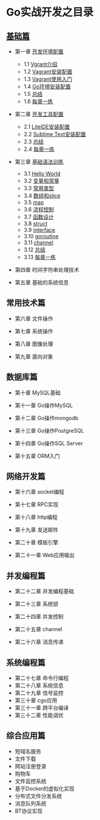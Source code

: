 # Go实战开发之目录

## [基础篇](0001.md)

- 第一章 [开发环境配置](01.0.md)

	* 1.1 [Vgrant介绍](01.1.md)
	* 1.2 [Vagrant安装配置](01.2.md)
	* 1.3 [Vagrant使用入门](01.3.md)
	* 1.4 [Go环境安装配置](01.4.md)
	* 1.5 [总结](01.5.md)
	* 1.6 [每章一练](01.6.md)

- 第二章 [开发工具配置](02.0.md)

	* 2.1 [LiteIDE安装配置](02.1.md)
	* 2.2 [Sublime Text安装配置](02.2.md)
	* 2.3 [总结](02.3.md)
	* 2.4 [每章一练](02.4.md)

- 第三章 [基础语法训练](03.0.md)

	* 3.1 [Hello World](03.1.md)
	* 3.2 [变量和常量](03.2.md)
	* 3.3 [常用类型](03.3.md)
	* 3.4 [数组和slice](03.4.md)
	* 3.5 [map](03.5.md)
	* 3.6 [流程控制](03.6.md)
	* 3.7 [函数设计](03.7.md)
	* 3.8 [struct](03.8.md)
	* 3.9 [interface](03.9.md)
	* 3.10 [goroutine](03.10.md)
	* 3.11 [channel](03.11.md)
	* 3.12 [总结](03.12.md)
	* 3.13 [每章一练](03.13.md)

- 第四章 时间字符串处理技术

- 第五章 基础的系统信息

## 常用技术篇
- 第六章 文件操作

- 第七章 系统操作

- 第八章 图像处理

- 第九章 面向对象

## 数据库篇

- 第十章 MySQL基础

- 第十一章 Go操作MySQL

- 第十二章 Go操作mongodb

- 第十三章 Go操作PostgreSQL

- 第十四章 Go操作SQL Server

- 第十五章 ORM入门

## 网络开发篇
- 第十六章 socket编程

- 第十七章 RPC实现

- 第十八章 http编程

- 第十九章 发送邮件

- 第二十章 模板引擎

- 第二十一章 Web应用输出

## 并发编程篇

- 第二十二章 并发编程基础

- 第二十三章 系统锁

- 第二十四章 并发控制

- 第二十五章 channel

- 第二十六章 消息传递

## 系统编程篇

- 第二十七章 命令行编程
- 第二十八章 系统信息
- 第二十九章 信号监控
- 第三十章 cgo应用
- 第三十一章 跨平台编译
- 第三十二章 性能调优

## 综合应用篇
- 短域名服务
- 文件下载
- 网站注册登录
- 购物车
- 文件监控系统
- 基于Docker的虚拟化实现
- 分布式文件分发系统
- 消息队列系统
- BT协议实现
